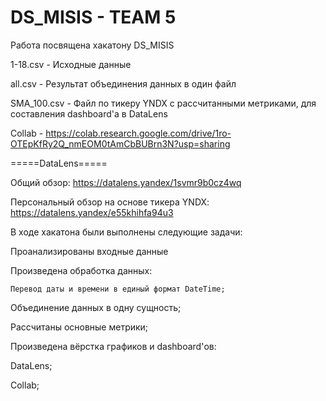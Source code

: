 # DS_MISIS - TEAM 5
Работа посвящена хакатону DS_MISIS


1-18.csv - Исходные данные


all.csv - Результат объединения данных в один файл


SMA_100.csv - Файл по тикеру YNDX с рассчитанными метриками, для составления dashboard'а в DataLens


Collab - https://colab.research.google.com/drive/1ro-OTEpKfRy2Q_nmEOM0tAmCbBUBrn3N?usp=sharing


=====DataLens=====

Общий обзор: https://datalens.yandex/1svmr9b0cz4wq

Персональный обзор на основе тикера YNDX: https://datalens.yandex/e55khihfa94u3





В ходе хакатона были выполнены следующие задачи:

Проанализированы входные данные

Произведена обработка данных:

	Перевод даты и времени в единый формат DateTime;
  
  Объединение данных в одну сущность;
  
Рассчитаны основные метрики;

Произведена вёрстка графиков и dashboard'ов:

  DataLens;
  
  Collab;
